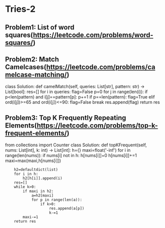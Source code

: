# Tries-2

## Problem1: List of word squares(https://leetcode.com/problems/word-squares/)




## Problem2: Match Camelcases(https://leetcode.com/problems/camelcase-matching/)
class Solution:
    def camelMatch(self, queries: List[str], pattern: str) -> List[bool]:
        res=[]
        for i in queries:
            flag=False
            p=0
            for j in range(len(i)):
                if p<len(pattern) and i[j]==pattern[p]:
                    p+=1
                    if p==len(pattern):
                        flag=True
                elif ord(i[j])>=65 and ord(i[j])<=90:
                    flag=False
                    break
            res.append(flag)
        return res
        

## Problem3: Top K Frequently Repeating Elements(https://leetcode.com/problems/top-k-frequent-elements/)
from collections import Counter
class Solution:
    def topKFrequent(self, nums: List[int], k: int) -> List[int]: 
        h={}
        maxi=float('-inf')
        for i in range(len(nums)):
            if nums[i] not in h:
                h[nums[i]]=0
            h[nums[i]]+=1
            maxi=max(maxi,h[nums[i]])
        
        h2=defaultdict(list)
        for i in h:
            h2[h[i]].append(i)
        res=[]
        while k>0:
            if maxi in h2:
                a=h2[maxi]
                for p in range(len(a)):
                    if k>0:
                        res.append(a[p])
                        k-=1
            maxi-=1
        return res


